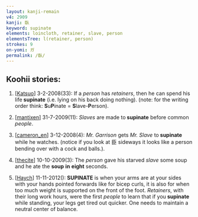 ```yaml
---
layout: kanji-remain
v4: 2909
kanji: 臥
keyword: supinate
elements: loincloth, retainer, slave, person
elementsTree: l(retainer, person)
strokes: 9
on-yomi: ガ
permalink: /臥/
---
```


## Koohii stories: 

1) [<a href="http://kanji.koohii.com/profile/Katsuo">Katsuo</a>] 3-2-2008(33): If a <em>person</em> has <em>retainers</em>, then he can spend his life<strong> supinate</strong> (i.e. lying on his back doing nothing). (note: for the writing order think: <strong>S</strong>u<strong>P</strong>inate = <strong>S</strong>lave-<strong>P</strong>erson).

2) [<a href="http://kanji.koohii.com/profile/mantixen">mantixen</a>] 31-7-2009(11): <em>Slaves</em> are made to<strong> supinate</strong> before common <em>people</em>.

3) [<a href="http://kanji.koohii.com/profile/cameron_en">cameron_en</a>] 3-12-2008(4): <em>Mr. Garrison</em> gets <em>Mr. Slave</em> to<strong> supinate</strong> while he watches. (notice if you look at 臣 sideways it looks like a person bending over with a cock and balls.).

4) [<a href="http://kanji.koohii.com/profile/thecite">thecite</a>] 10-10-2009(3): The <em>person</em> gave his starved <em>slave</em> some soup and he ate the <strong>soup</strong> <strong>in</strong> <strong>eight</strong> seconds.

5) [<a href="http://kanji.koohii.com/profile/Haych">Haych</a>] 11-11-2012(): <strong>SUPINATE</strong> is when your arms are at your sides with your hands pointed forwards like for bicep curls, it is also for when too much weight is supported on the front of the foot. <em>Retainers</em>, with their long work hours, were the first <em>people</em> to learn that if you<strong> supinate</strong> while standing, your legs get tired out quicker. One needs to maintain a neutral center of balance.

